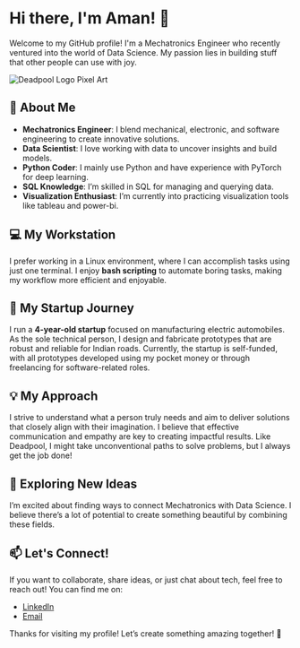 # Hi there, I'm Aman! 👋

Welcome to my GitHub profile! I'm a Mechatronics Engineer who recently ventured into the world of Data Science. My passion lies in building stuff that other people can use with joy.

![Deadpool Logo Pixel Art](https://avatars.githubusercontent.com/u/31407164?v=4&size=64) <!-- Replace with the actual link to your profile picture -->

## 🚀 About Me

- **Mechatronics Engineer**: I blend mechanical, electronic, and software engineering to create innovative solutions.
- **Data Scientist**: I love working with data to uncover insights and build models.
- **Python Coder**: I mainly use Python and have experience with PyTorch for deep learning.
- **SQL Knowledge**: I’m skilled in SQL for managing and querying data.
- **Visualization Enthusiast**: I’m currently into practicing visualization tools like tableau and power-bi.

## 💻 My Workstation

I prefer working in a Linux environment, where I can accomplish tasks using just one terminal. I enjoy **bash scripting** to automate boring tasks, making my workflow more efficient and enjoyable.

## 🚗 My Startup Journey

I run a **4-year-old startup** focused on manufacturing electric automobiles. As the sole technical person, I design and fabricate prototypes that are robust and reliable for Indian roads. Currently, the startup is self-funded, with all prototypes developed using my pocket money or through freelancing for software-related roles. 

## 💡 My Approach

I strive to understand what a person truly needs and aim to deliver solutions that closely align with their imagination. I believe that effective communication and empathy are key to creating impactful results. Like Deadpool, I might take unconventional paths to solve problems, but I always get the job done!

## 🌱 Exploring New Ideas

I’m excited about finding ways to connect Mechatronics with Data Science. I believe there’s a lot of potential to create something beautiful by combining these fields.

## 📫 Let's Connect!

If you want to collaborate, share ideas, or just chat about tech, feel free to reach out! You can find me on:

- [LinkedIn](https://www.linkedin.com/in/iamagrawalaman) <!-- Replace with your LinkedIn profile link -->
- [Email](brutalbaniya@duck.com)

Thanks for visiting my profile! Let’s create something amazing together! 🚀
